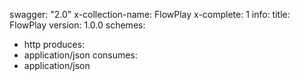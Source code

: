 swagger: "2.0"
x-collection-name: FlowPlay
x-complete: 1
info:
  title: FlowPlay
  version: 1.0.0
schemes:
- http
produces:
- application/json
consumes:
- application/json